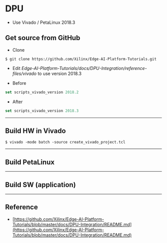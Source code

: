 # DPU

- Use Vivado / PetaLinux 2018.3

## Get source from GitHub

- Clone

```shell-session
$ git clone https://github.com/Xilinx/Edge-AI-Platform-Tutorials.git
```

- Edit _Edge-AI-Platform-Tutorials/docs/DPU-Integration/reference-files/vivado_ to use version 2018.3

- Before

```tcl
set scripts_vivado_version 2018.2
```

- After

```tcl
set scripts_vivado_version 2018.3
```

***

## Build HW in Vivado

```shell-session
$ vivado -mode batch -source create_vivado_project.tcl
```

***

## Build PetaLinux

***

## Build SW (application)


***

## Reference

- [https://github.com/Xilinx/Edge-AI-Platform-Tutorials/blob/master/docs/DPU-Integration/README.md](https://github.com/Xilinx/Edge-AI-Platform-Tutorials/blob/master/docs/DPU-Integration/README.md)